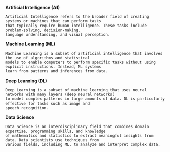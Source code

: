 **Artificial Intelligence (AI)**

    Artificial Intelligence refers to the broader field of creating systems or machines that can perform tasks 
    that typically require human intelligence. These tasks include problem-solving, decision-making, 
    language understanding, and visual perception.


**Machine Learning (ML)**

    Machine Learning is a subset of artificial intelligence that involves the use of algorithms and statistical 
    models to enable computers to perform specific tasks without using explicit instructions. Instead, ML systems 
    learn from patterns and inferences from data.


**Deep Learning (DL)**

    Deep Learning is a subset of machine learning that uses neural networks with many layers (deep neural networks) 
    to model complex patterns in large amounts of data. DL is particularly effective for tasks such as image and 
    speech recognition.


**Data Science**

    Data Science is an interdisciplinary field that combines domain expertise, programming skills, and knowledge 
    of mathematics and statistics to extract meaningful insights from data. Data scientists use techniques from 
    various fields, including ML, to analyze and interpret complex data.
